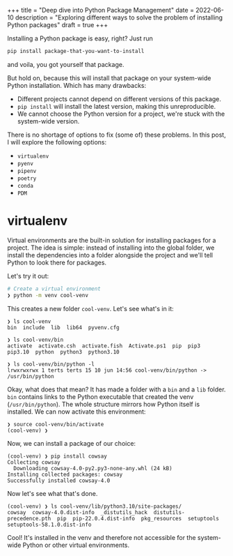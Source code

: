 +++
title = "Deep dive into Python Package Management"
date = 2022-06-10
description = "Exploring different ways to solve the problem of installing Python packages"
draft = true
+++

Installing a Python package is easy, right? Just run

```bash
pip install package-that-you-want-to-install
```

and voila, you got yourself that package.

But hold on, because this will install that package on your system-wide Python installation. Which has many drawbacks:

- Different projects cannot depend on different versions of this package.
- `pip install` will install the latest version, making this unreproducible.
- We cannot choose the Python version for a project, we're stuck with the system-wide version.

There is no shortage of options to fix (some of) these problems. In this post, I will explore the following options:

- `virtualenv`
- `pyenv`
- `pipenv`
- `poetry`
- `conda`
- `PDM`

# virtualenv

Virtual environments are the built-in solution for installing packages for a project. The idea is simple: instead of installing into the global folder, we install the dependencies into a folder alongside the project and we'll tell Python to look there for packages.

Let's try it out:

```bash
# Create a virtual environment
❯ python -m venv cool-venv
```

This creates a new folder `cool-venv`. Let's see what's in it:

```
❯ ls cool-venv
bin  include  lib  lib64  pyvenv.cfg

❯ ls cool-venv/bin
activate  activate.csh  activate.fish  Activate.ps1  pip  pip3  pip3.10  python  python3  python3.10

❯ ls cool-venv/bin/python -l
lrwxrwxrwx 1 terts terts 15 10 jun 14:56 cool-venv/bin/python -> /usr/bin/python
```

Okay, what does that mean? It has made a folder with a `bin` and a `lib` folder. `bin` contains links to the Python executable that created the venv (`/usr/bin/python`). The whole structure mirrors how Python itself is installed. We can now activate this environment:

```
❯ source cool-venv/bin/activate
(cool-venv) ❯
```

Now, we can install a package of our choice:

```
(cool-venv) ❯ pip install cowsay
Collecting cowsay
  Downloading cowsay-4.0-py2.py3-none-any.whl (24 kB)
Installing collected packages: cowsay
Successfully installed cowsay-4.0
```

Now let's see what that's done.

```
(cool-venv) ❯ ls cool-venv/lib/python3.10/site-packages/
cowsay  cowsay-4.0.dist-info  _distutils_hack  distutils-precedence.pth  pip  pip-22.0.4.dist-info  pkg_resources  setuptools  setuptools-58.1.0.dist-info
```

Cool! It's installed in the venv and therefore not accessible for the system-wide Python or other virtual environments.



